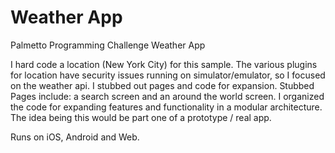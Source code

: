 # Weather App

Palmetto Programming Challenge
Weather App

I hard code a location (New York City) for this sample. The various plugins for 
location have security issues running on simulator/emulator, so I focused 
on the weather api. I stubbed out pages and code for expansion. Stubbed 
Pages include: a search screen and an around the world screen. I organized the 
code for expanding features and functionality in a modular architecture. The idea being this 
would be part one of a prototype / real app.

Runs on iOS, Android and Web.
